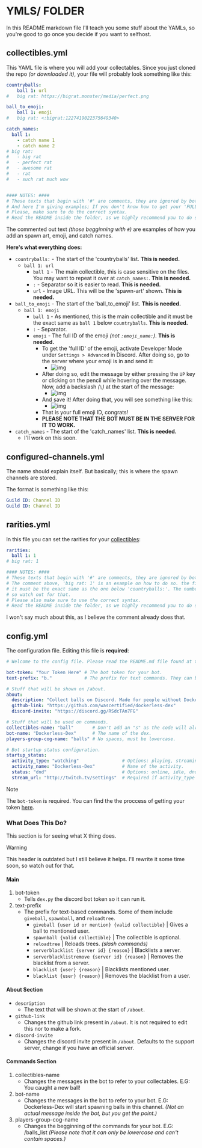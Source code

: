 # YMLS/ FOLDER
In this README markdown file I'll teach you some stuff about the YAMLs, so you're good to go once you decide if you want to selfhost.

## collectibles.yml
This YAML file is where you will add your collectables. Since you just cloned the repo *(or downloaded it)*, your file will probably look something like this:
```yml
countryballs:
    ball 1: url
#   big rat: https://bigrat.monster/media/perfect.png

ball_to_emoji:
    ball 1: emoji
#   big rat: <:bigrat:1227419022375649340>

catch_names:
  ball 1:
    - catch name 1
    - catch name 2
# big rat:
#   - big rat
#   - perfect rat
#   - awesome rat
#   - rat
#   - such rat much wow


#### NOTES: ####
# These texts that begin with '#' are comments, they are ignored by both Python and YAML. They are mostly used to explain something,
# And here I'm giving examples; If you don't know how to get your 'FULL' emoji ID, go to the README inside this folder.
# Please, make sure to do the correct syntax.
# Read the README inside the folder, as we highly recommend you to do so.
```
The commented out text *(those begginning with `#`)* are examples of how you add an spawn art, emoji, and catch names.

**Here's what everything does:**
* `countryballs:` - The start of the 'countryballs' list. **This is needed.**
  * `ball 1: url`
    * `ball 1` - The main collectible, this is case sensitive on the files. You may want to repeat it over at `catch_names:`. **This is needed.**
    * `:` - Separator so it is easier to read. **This is needed.**
    * `url` - Image URL. This will be the 'spawn-art' shown. **This is needed.**
* `ball_to_emoji` - The start of the 'ball_to_emoji' list. **This is needed.**
  * `ball 1: emoji`
    * `ball 1` - As mentioned, this is the main collectible and it must be the exact same as `ball 1` below `countryballs`. **This is needed.**
    * `:` - Separator.
    * `emoji` - The full ID of the emoji *(not `:emoji_name:`)*. **This is needed.**
      * To get the 'full ID' of the emoji, activate Developer Mode under `Settings > Advanced` in Discord. After doing so, go to the server where your emoji is in and send it:
        * ![img](https://i.imgur.com/6UlKUu5.png)
      * After doing so, edit the message by either pressing the `UP` key or clicking on the pencil while hovering over the message. Now, add a backslash *(`\`)* at the start of the message:
        * ![img](https://i.imgur.com/DltULv4.png)
      * And save it! After doing that, you will see something like this:
        * ![img](https://i.imgur.com/SubwfXh.png)
      * That is your full emoji ID, congrats!
      * **PLEASE NOTE THAT THE BOT MUST BE IN THE SERVER FOR IT TO WORK.**
* `catch_names` - The start of the 'catch_names' list. **This is needed.**
  * I'll work on this soon.

## configured-channels.yml
The name should explain itself. But basically; this is where the spawn channels are stored.

The format is something like this:
```yml
Guild ID: Channel ID
Guild ID: Channel ID
``` 

## rarities.yml
In this file you can set the rarities for your [collectibles](README.md/#collectiblesyml):
```yml
rarities:
  ball 1: 1
# big rat: 1

#### NOTES: ####
# These texts that begin with '#' are comments, they are ignored by both Python and YAML. They are mostly used to explain something.
# The comment above, 'big rat: 1' is an example on how to do so. the first entry ('big rat') is the collectible inside collectibles.yml,
# it must be the exact same as the one below 'countryballs:'. The number ('1') is the rarity. It can not be a floating number (e.g.: '1.5'),
# so watch out for that.
# Please also make sure to use the correct syntax.
# Read the README inside the folder, as we highly recommend you to do so.
```
I won't say much about this, as I believe the comment already does that.

## config.yml
The configuration file. Editing this file is **required**:

```yml
# Welcome to the config file. Please read the README.md file found at the ymls folder.

bot-token: "Your Token Here" # The bot token for your bot.
text-prefix: "b."            # The prefix for text commands. They can be found at the README file mentioned above.

# Stuff that will be shown on /about.
about:
  description: "Collect balls on Discord. Made for people without Docker or PC." # Edits the first line of /about.
  github-link: "https://github.com/wascertified/dockerless-dex"                  # Only change this if you have a fork, this is not required and can be skipped.
  discord-invite: "https://discord.gg/RSdcTAn7FG"                                # Change to your discord server.

# Stuff that will be used on commands.
collectibles-name: "ball"       # Don't add an "s" as the code will already add the extra "s".
bot-name: "Dockerless-Dex"      # The name of the dex.
players-group-cog-name: "balls" # No spaces, must be lowercase.

# Bot startup status configuration.
startup_status:
  activity_type: "watching"                # Options: playing, streaming, listening, watching
  activity_name: "Dockerless-Dex"          # Name of the activity.
  status: "dnd"                            # Options: online, idle, dnd, invisible
  stream_url: "http://twitch.tv/settings"  # Required if activity_type is streaming. If it is a YouTube link, it must be a Stream-type video.
```
> [!NOTE]
> The `bot-token` is required. You can find the the proccess of getting your token [here](https://invidious.drgns.space/watch?v=aI4OmIbkJH8).

### What Does This Do?
This section is for seeing what X thing does.
>[!WARNING]
>This header is outdated but I still believe it helps. I'll rewrite it some time soon, so watch out for that.

#### Main
1. bot-token
   - Tells `dex.py` the discord bot token so it can run it.
2. text-prefix
   - The prefix for text-based commands. Some of them include `giveball`, `spawnball`, and `reloadtree`.
     - `giveball {user id or mention} {valid collectible}` | Gives a ball to mentioned user.
     - `spawnball {valid collectible}`                     | The collectible is optional.
     - `reloadtree`                                        | Reloads trees. *(slash commands)*
     - `serverblacklist {server id} {reason}`              | Blacklists a server.
     - `serverblacklistremove {server id} {reason}`        | Removes the blacklist from a server.
     - `blacklist {user} {reason}`                         | Blacklists mentioned user.
     - `blacklist {user} {reason}`                         | Removes the blacklist from a user.
#### About Section
* `description`
  * The text that will be shown at the start of `/about`.
* `github-link`
  * Changes the github link present in `/about`. It is not required to edit this nor to make a fork.
* `discord-invite`
  * Changes the discord invite present in `/about`. Defaults to the support server, change if you have an official server.
#### Commands Section
1. collectibles-name
   * Changes the messages in the bot to refer to your collectables. E.G: You caught a new ball!
2. bot-name
   * Changes the messages in the bot to refer to your bot. E.G: Dockerless-Dex will start spawning balls in this channel. *(Not an actual message inside the bot, but you get the point.)*
3. players-group-cog-name
   * Changes the begginning of the commands for your bot. E.G: /balls_list *(Please note that it can only be lowercase and can't contain spaces.)*
